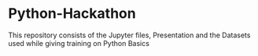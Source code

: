 # Python-Hackathon
This repository consists of the Jupyter files, Presentation and the Datasets used while giving training on Python Basics
